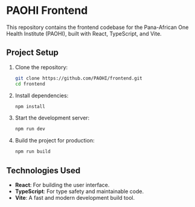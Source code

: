 # PAOHI Frontend

This repository contains the frontend codebase for the Pana-African One Health Institute (PAOHI), built with React, TypeScript, and Vite.

## Project Setup

1. Clone the repository:

   ```bash
   git clone https://github.com/PAOHI/frontend.git
   cd frontend
   ```

2. Install dependencies:

   ```bash
   npm install
   ```

3. Start the development server:

   ```bash
   npm run dev
   ```

4. Build the project for production:

   ```bash
   npm run build
   ```

## Technologies Used

- **React**: For building the user interface.
- **TypeScript**: For type safety and maintainable code.
- **Vite**: A fast and modern development build tool.